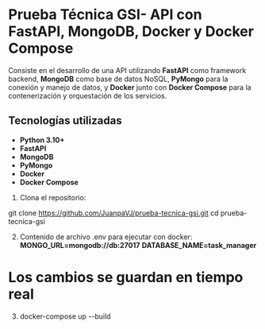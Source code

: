 # Prueba Técnica GSI- API con FastAPI, MongoDB, Docker y Docker Compose

Consiste en el desarrollo de una API utilizando **FastAPI** como framework backend, **MongoDB** como base de datos NoSQL, **PyMongo** para la conexión y manejo de datos, y **Docker** junto con **Docker Compose** para la contenerización y orquestación de los servicios.

## Tecnologías utilizadas

- **Python 3.10+**
- **FastAPI**
- **MongoDB**
- **PyMongo**
- **Docker**
- **Docker Compose**

1. Clona el repositorio:

git clone https://github.com/JuanpaVJ/prueba-tecnica-gsi.git
cd prueba-tecnica-gsi

2. Contenido de archivo .env para ejecutar con docker:
**MONGO_URL=mongodb://db:27017**
**DATABASE_NAME=task_manager**

# Los cambios se guardan en tiempo real

3. docker-compose up --build
